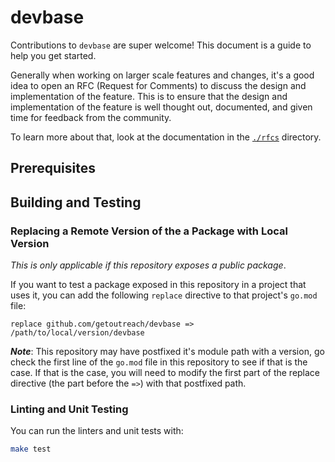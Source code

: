 # devbase

<!--- Block(customGeneralInformation) -->
Contributions to `devbase` are super welcome! This document is a guide to help you get started.

Generally when working on larger scale features and changes, it's a good idea to open an RFC (Request for Comments) to discuss the design and implementation of the feature. This is to ensure that the design and implementation of the feature is well thought out, documented, and given time for feedback from the community.

To learn more about that, look at the documentation in the [`./rfcs`](./rfcs/) directory.
<!--- EndBlock(customGeneralInformation) -->

## Prerequisites

<!--- Block(customPrerequisites) -->

<!--- EndBlock(customPrerequisites) -->

## Building and Testing

<!--- Block(customBuildingAndTesting) -->

<!--- EndBlock(customBuildingAndTesting) -->

### Replacing a Remote Version of the a Package with Local Version

_This is only applicable if this repository exposes a public package_.

If you want to test a package exposed in this repository in a project that uses it, you can
add the following `replace` directive to that project's `go.mod` file:

```
replace github.com/getoutreach/devbase => /path/to/local/version/devbase
```

**_Note_**: This repository may have postfixed it's module path with a version, go check the first
line of the `go.mod` file in this repository to see if that is the case. If that is the case,
you will need to modify the first part of the replace directive (the part before the `=>`) with
that postfixed path.

### Linting and Unit Testing

You can run the linters and unit tests with:

```bash
make test
```
